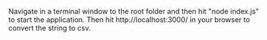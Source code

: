 Navigate in a terminal window to the root folder and then hit "node index.js" to start the application.  Then hit http://localhost:3000/ in your browser to convert the string to csv.  
